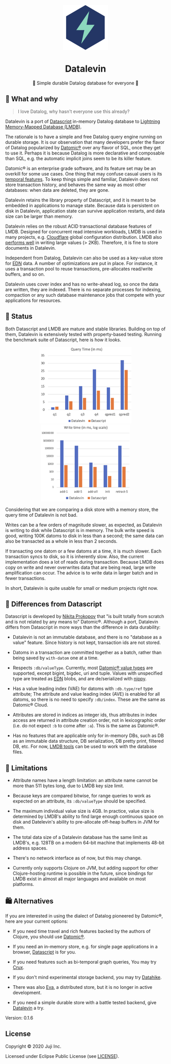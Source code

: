 <p align="center"><img src="logo.png" alt="datalevin logo" height="140"></img></p>
<h1 align="center">Datalevin</h1>
<p align="center"> 🧘 Simple durable Datalog database for everyone 💽 </p>

## :hear_no_evil: What and why

> I love Datalog, why hasn't everyone use this already?

Datalevin is a port of [Datascript](https://github.com/tonsky/datascript) in-memory Datalog database to [Lightning Memory-Mapped Database (LMDB)](https://en.wikipedia.org/wiki/Lightning_Memory-Mapped_Database).

The rationale is to have a simple and free Datalog query engine running on durable storage.  It is our observation that many developers prefer the flavor of Datalog popularized by [Datomic®](https://www.datomic.com) over any flavor of SQL, once they get to use it. Perhaps it is because Datalog is more declarative and composable than SQL, e.g. the automatic implicit joins seem to be its killer feature.

Datomic® is an enterprise grade software, and its feature set may be an overkill for some use cases. One thing that may confuse casual users is its [temporal features](https://docs.datomic.com/cloud/whatis/data-model.html#time-model). To keep things simple and familiar, Datalevin does not store transaction history, and behaves the same way as most other databases: when data are deleted, they are gone.

Datalevin retains the library property of Datascript, and it is meant to be embedded in applications to manage state. Because data is persistent on disk in Datalevin, application state can survive application restarts, and data size can be larger than memory.

Datalevin relies on the robust ACID transactional database features of LMDB. Designed for concurrent read intensive workloads, LMDB is used in many projects, e.g. [Cloudflare](https://blog.cloudflare.com/introducing-quicksilver-configuration-distribution-at-internet-scale/) global configuration distribution. LMDB also [performs well](http://www.lmdb.tech/bench/ondisk/) in writing large values (> 2KB). Therefore, it is fine to store documents in Datalevin.

Independent from Datalog, Datalevin can also be used as a key-value store for [EDN](https://en.wikipedia.org/wiki/Extensible_Data_Notation) data. A number of optimizations are put in place. For instance, it uses a transaction pool to reuse transactions, pre-allocates read/write buffers, and so on.

Datalevin uses cover index and has no write-ahead log, so once the data
are written, they are indexed. There is no separate processes for indexing, compaction or any such database maintenance jobs that compete with your applications for resources.

## :rocket: Status

Both Datascript and LMDB are mature and stable libraries. Building on top of
them, Datalevin is extensively tested with property-based testing. Running the
benchmark suite of Datascript, here is how it looks.

<p align="center">
<img src="bench/datalevin-bench-query-07-15-2020.png" alt="query benchmark" height="240"></img>
<img src="bench/datalevin-bench-write-07-15-2020.png" alt="write benchmark" height="240"></img>
</p>

Considering that we are comparing a disk store with a memory store, the query time of Datalevin is not bad.

Writes can be a few orders of magnitude slower, as expected, as Datalevin
is writing to disk while Datascript is in memory. The bulk write speed is
good, writing 100K datoms to disk in less than a second; the same data can also be transacted as a whole in less than 2 seconds.

If transacting one datom or a few datoms at a time, it is much slower. Each
transaction syncs to disk, so it is inherently slow. Also, the current implementation does a lot of reads during transaction. Because LMDB does copy on write and never overwrites data that are being read, large write amplification can occur. The advice is to write data in larger batch and in fewer transactions.

In short, Datalevin is quite usable for small or medium projects right now.

## :floppy_disk: Differences from Datascript

Datascript is developed by [Nikita Prokopov](https://tonsky.me/) that "is built totally from scratch and is not related by any means to" Datomic®. Although a port, Datalevin differs from Datascript in more ways than the difference in data durability:

* Datalevin is not an immutable database, and there is no "database as a value" feature.  Since history is not kept, transaction ids are not stored.

* Datoms in a transaction are committed together as a batch, rather than being saved by `with-datom` one at a time.

* Respects `:db/valueType`. Currently, most [Datomic® value types](https://docs.datomic.com/on-prem/schema.html#value-types) are supported, except bigint, bigdec, uri and tuple. Values with unspecified type are treated as [EDN](https://en.wikipedia.org/wiki/Extensible_Data_Notation) blobs, and are de/serialized with [nippy](https://github.com/ptaoussanis/nippy).

* Has a value leading index (VAE) for datoms with `:db.type/ref` type attribute; The attribute and value leading index (AVE) is enabled for all datoms, so there is no need to specify `:db/index`. These are the same as Datomic® Cloud.

* Attributes are stored in indices as integer ids, thus attributes in index access are returned in attribute creation order, not in lexicographic order (i.e. do not expect `:b` to come after `:a`). This is the same as Datomic®.

* Has no features that are applicable only for in-memory DBs, such as DB as an immutable data structure, DB serialization, DB pretty print, filtered DB, etc. For now, [LMDB tools](http://www.lmdb.tech/doc/tools.html) can be used to work with the database files.

## :baby: Limitations

* Attribute names have a length limitation: an attribute name cannot be more than 511 bytes long, due to LMDB key size limit.

* Because keys are compared bitwise, for range queries to work as expected on an attribute, its `:db/valueType` should be specified.

* The maximum individual value size is 4GB. In practice, value size is determined by LMDB's ability to find large enough continuous space on disk and Datelevin's ability to pre-allocate off-heap buffers in JVM for them.

* The total data size of a Datalevin database has the same limit as LMDB's, e.g. 128TB on a modern 64-bit machine that implements 48-bit address spaces.

* There's no network interface as of now, but this may change.

* Currently only supports Clojure on JVM, but adding support for other Clojure-hosting runtime is possible in the future, since bindings for LMDB exist in almost all major languages and available on most platforms.

## :shopping: Alternatives

If you are interested in using the dialect of Datalog pioneered by Datomic®, here are your current options:

* If you need time travel and rich features backed by the authors of Clojure, you should use [Datomic®](https://www.datomic.com).

* If you need an in-memory store, e.g. for single page applications in a browser, [Datascript](https://github.com/tonsky/datascript) is for you.

* If you need features such as bi-temporal graph queries, You may try [Crux](https://github.com/juxt/crux).

* If you don't mind experimental storage backend, you may try [Datahike](https://github.com/replikativ/datahike).

* There was also [Eva](https://github.com/Workiva/eva/), a distributed store, but it is no longer in active development.

* If you need a simple durable store with a battle tested backend, give [Datalevin](https://github.com/juji-io/datalevin) a try.

Version: 0.1.6

## License

Copyright © 2020 Juji Inc.

Licensed under Eclipse Public License (see [LICENSE](LICENSE)).
